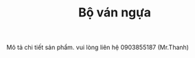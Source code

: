 ﻿---
layout: post
title: Bộ ván ngựa
thumb: bo-van-ngua.jpg
price: 0
tags: [hot,"van ngua"]
---
Mô tả chi tiết sản phẩm. 
vui lòng liên hệ 0903855187 (Mr.Thanh)